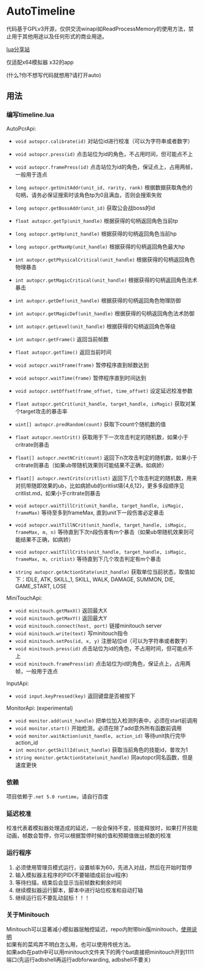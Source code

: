 # AutoTimeline

代码基于GPLv3开源，仅供交流winapi如ReadProcessMemory的使用方法，禁止用于其他用途以及任何形式的商业用途。

[lua分享站](http://pcr.youtobechina.com/)  

仅适配x64模拟器 x32的app

(什么?你不想写代码就想用?请打开auto)

## 用法

### 编写timeline.lua

AutoPcrApi:

- `void autopcr.calibrate(id)` 对站位id进行校准（可以为字符串或者数字）
- `void autopcr.press(id)` 点击站位为id的角色，不占用时间，但可能点不上
- `void autopcr.framePress(id)` 点击站位为id的角色，保证点上，占用两帧，一般用于连点

- `long autopcr.getUnitAddr(unit_id, rarity, rank)` 根据数据获取角色的句柄，请务必保证搜索时该角色tp为0且满血，否则会搜索失败
- `long autopcr.getBossAddr(unit_id)` 获取公会战boss的id
- `float autopcr.getTp(unit_handle)` 根据获得的句柄返回角色当前tp
- `long autopcr.getHp(unit_handle)` 根据获得的句柄返回角色当前hp
- `long autopcr.getMaxHp(unit_handle)` 根据获得的句柄返回角色最大hp
- `int autopcr.getPhysicalCritical(unit_handle)` 根据获得的句柄返回角色物理暴击
- `int autopcr.getMagicCritical(unit_handle)` 根据获得的句柄返回角色法术暴击
- `int autopcr.getDef(unit_handle)` 根据获得的句柄返回角色物理防御
- `int autopcr.getMagicDef(unit_handle)` 根据获得的句柄返回角色法术防御
- `int autopcr.getLevel(unit_handle)` 根据获得的句柄返回角色等级
- `int autopcr.getFrame()` 返回当前帧数
- `float autopcr.getTime()` 返回当前时间
- `void autopcr.waitFrame(frame)` 暂停程序直到帧数达到
- `void autopcr.waitTime(frame)` 暂停程序直到时间达到
- `void autopcr.setOffset(frame_offset, time_offset)` 设定延迟校准参数
- `float autopcr.getCrit(unit_handle, target_handle, isMagic)` 获取对某个target攻击的暴击率
- `uint[] autopcr.predRandom(count)` 获取下count个随机数的值

- `float autopcr.nextCrit()` 获取用于下一次攻击判定的随机数，如果小于critrate则暴击
- `float[] autopcr.nextNCrit(count)` 返回下n次攻击判定的随机数，如果小于critrate则暴击（如果ub带随机效果则可能结果不正确，如病娇）
- `float[] autopcr.nextCrits(critlist)` 返回下几个攻击判定的随机数，用来对抗带随即效果的ub，比如病娇ub的critlist填{4,6,12}，更多多段顺序见critlist.md，如果小于critrate则暴击

- `void autopcr.waitTillCrit(unit_handle, target_handle, isMagic, frameMax)` 等待至多到frameMax, 直到unit下一段伤害必定暴击
- `void autopcr.waitTillNCrit(unit_handle, target_handle, isMagic, frameMax, m, n)` 等待直到下次n段伤害有m个暴击（如果ub带随机效果则可能结果不正确，如病娇）
- `void autopcr.waitTillCrits(unit_handle, target_handle, isMagic, frameMax, m, critlist)` 等待直到下几个攻击判定有m个暴击
- `string autopcr.getActionState(unit_handle)` 获取单位当前状态，取值如下：IDLE, ATK, SKILL_1, SKILL, WALK, DAMAGE, SUMMON, DIE, GAME_START, LOSE

MiniTouchApi:

- `void minitouch.getMaxX()` 返回最大X
- `void minitouch.getMaxY()` 返回最大Y
- `void minitouch.connect(host, port)` 链接minitouch server
- `void minitouch.write(text)` 写minitouch指令
- `void minitouch.setPos(id, x, y)` 注册站位id（可以为字符串或者数字）
- `void minitouch.press(id)` 点击站位为id的角色，不占用时间，但可能点不上
- `void minitouch.framePress(id)` 点击站位为id的角色，保证点上，占用两帧，一般用于连点

InputApi:

- `void input.keyPressed(key)` 返回键盘是否被按下

MonitorApi: (experimental)

- `void monitor.add(unit_handle)` 把单位加入检测列表中，必须在start前调用
- `void monitor.start()` 开始检测，必须在除了add意外所有函数前调用
- `void monitor.waitAction(unit_handle, action_id)` 等待unit执行完毕action_id
- `int monitor.getSkillId(unit_handle)` 获取当前角色的技能id，普攻为1
- `string monitor.getActionState(unit_handle)` 同autopcr同名函数，但是速度更快

### 依赖

项目依赖于`.net 5.0 runtime`，请自行百度

### 延迟校准

校准代表着模拟器处理造成的延迟，一般会保持不变，技能释放时，如果打开技能动画，帧数会暂停，你可以根据暂停时候的值和预期值做出帧数的校准

### 运行程序

1. 必须使用管理员模式运行，设置帧率为60，先进入对战，然后在开始时暂停
3. 输入模拟器主程序的PID(不要输错成前台ui程序)
4. 等待扫描，结束后会显示当前帧数和剩余时间
5. 继续模拟器运行脚本，脚本中进行站位校准和自动打轴
6. 继续运行后不要乱动鼠标！！！

### 关于Minitouch

Minitouch可以显著减小模拟器层触控延迟，repo内附带bin版minitouch，[使用说明](https://github.com/DeviceFarmer/minitouch)  
如果有的菜鸡弄不明白怎么用，也可以使用传统方法。  
如果adb在path中可以用minitouch文件夹下的两个bat直接把minitouch开到1111端口(先运行adbshell再运行adbforwarding, adbshell不要关)

